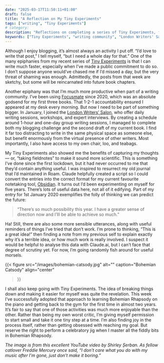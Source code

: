 ```yaml
---
date: "2025-03-17T11:50:11+01:00"
draft: false
title: "A Reflection on My Tiny Experiments"
tags: ["writing", "Tiny Experiments"]
# category: 
description: "Reflections on completing a series of Tiny Experiments, from faster blog writing to joining writing communities. Discover how breaking tasks into small steps, capturing thoughts as fieldnotes, and finding accountability can transform productivity and learning."
keywords: ["Tiny Experiments", "writing community", "London Writers' Salon", "Focusmate", "accountability", "productivity", "journalling", "Obsidian"]
---
```


Although I enjoy blogging, it’s almost always an activity I put off. “I’d love to write that post,” I tell myself, “but I need a whole day for that.” One of the many epiphanies from my recent series of [Tiny Experiments](/posts/tiny-experiments/) is that I can write much faster, especially when I’ve made a public commitment to do so. I don’t suppose anyone would’ve chased me if I’d missed a day, but the very threat of shaming was enough. Admittedly, the posts from that week are sketchy, but some will be reincarnated into future book chapters.

Another epiphany was that I’m much more productive when part of a writing community. I’ve been using [Focusmate](https://focusmate.com) since 2020, which was an absolute godsend for my first three books. That 1-2-1 accountability ensured I appeared at my desk every morning. But now I need to be part of something bigger. In January, I joined the [London Writers’ Salon](https://londonwriterssalon.com), who offer daily writing sessions, workshops, and expert interviews. By creating a schedule around 1-hour and one-day group writing sessions, I managed to complete both my blogging challenge and the second draft of my current book. I find it far too distracting to write in the same physical space as someone else, but benefit enormously from the virtual presence of other writers. Most importantly, I also have access to my own chair, loo, and teabags.

My Tiny Experiments also showed me the benefits of capturing my thoughts — or, “taking fieldnotes” to make it sound more scientific. This is something I’ve done since the first lockdown, but it had never occurred to me that they’d contain anything useful. I was inspired to resurrect my old journal that I’d maintained in Roam. Claude helpfully created a script so I could convert the entries into the correct format for my current favourite notetaking tool, [Obsidian](https://obsidian.md). It turns out I’d been experimenting on myself for five years. There’s lots of useful data here, not all of it edifying. Part of my entry for 1st January 2020 exemplifies the folly of thinking we can predict the future:

>“There’s so much possibility this year. I have a greater sense of direction now and I’lll be able to achieve so much.”

Ha! Still, there are also some more sensible utterances, along with useful reminders of things I’ve tried that don’t work. I’m prone to thinking, “This is a great idea!” then finding a note from my previous self to explain exactly why it’s a terrible idea, or how much work is really involved. I suspect it would be helpful to analyse this data with Claude.ai, but I can’t face that degree of scrutiny yet. For now, I’m going randomly fish around for useful morsels.

{{< figure
  src="/images/bohemian-catsody.jpg"
  alt=""
  caption="Bohemian Catsody"
  align="center"
>}}

I shall also keep going with Tiny Experiments. The idea of breaking things down and making it easier for myself was quite the revelation. This week I’ve successfully adopted that approach to learning Bohemian Rhapsody on the piano and getting back to the gym for the first time in almost two years. It’s fair to say that one of those activities was much more enjoyable than the other. Rather than being my own worst critic, I’m giving myself permission to start small and take it one tiny step at a time. I’m also finding joy in the process itself, rather than getting obsessed with reaching my goal. But reserve the right to perform a celebratory jig when I master all the fiddly bits in Bohemian Rhapsody.

_The image is from this excellent YouTube video by Shirley Șerban. As fellow catlover Freddie Mercury once said, “I don’t care what you do with my music after I’m gone, just don’t make it boring.”_